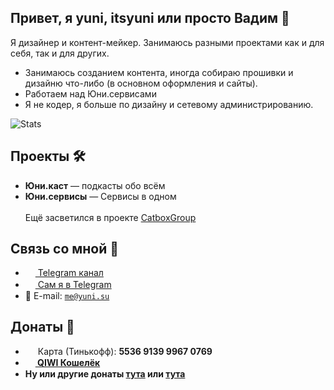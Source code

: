 ## Привет, я yuni, itsyuni или просто Вадим 👋
Я дизайнер и контент-мейкер.
Занимаюсь разными проектами как и для себя, так и для других.
- Занимаюсь созданием контента, иногда собираю прошивки и дизайню что-либо (в основном оформления и сайты).
- Работаем над Юни.сервисами
- Я не кодер, я больше по дизайну и сетевому администрированию.

![Stats](https://github-readme-stats.vercel.app/api?username=itsyuni&show_icons=true)

## Проекты 🛠
- <b>Юни.каст</b> — подкасты обо всём
- <b>Юни.сервисы</b> — Сервисы в одном<br><br>
Ещё засветился в проекте <a href="https://github.com/Catbox-Group">CatboxGroup</a>

## Связь со мной 💭
- <a href="https://t.me/itsyuni"><img src="https://upload.wikimedia.org/wikipedia/commons/thumb/8/82/Telegram_logo.svg/768px-Telegram_logo.svg.png" width=16 height=16 align="center" /> Telegram канал</a>
- <a href="https://t.me/etoyuni"><img src="https://upload.wikimedia.org/wikipedia/commons/thumb/8/82/Telegram_logo.svg/768px-Telegram_logo.svg.png" width=16 height=16 align="center" /> Сам я в Telegram</a>
- 📩 E-mail: <a href="mailto:me@yuni.su">`me@yuni.su`</a>

## Донаты 💸
- <img src="https://upload.wikimedia.org/wikipedia/commons/c/cf/RuPay_Debit_card.png" width=16 height=16 align="center" /> Карта (Тинькофф): <b>5536 9139 9967 0769<b>
- <a href="https://qiwi.com/n/ITSYUNI"><img src="https://static.qiwi.com/img/providers/300x300/qiwi.png" width=16 height=16 align="center" /> QIWI Кошелёк</a>
- Ну или другие донаты <a href="https://yuni.su/donate">тута</a> или <a href="https://t.me/yunidonate">тута</a>
